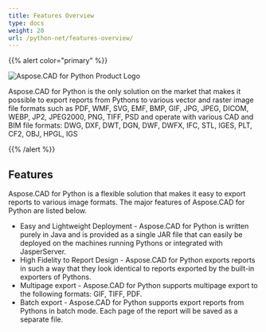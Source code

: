 ```yaml
---
title: Features Overview
type: docs
weight: 20
url: /python-net/features-overview/
---
```


{{% alert color="primary" %}}

![Aspose.CAD for Python Product Logo](/_assets/home_4.png)

Aspose.CAD for Python is the only solution on the market that makes it possible to export reports from Pythons to various vector and raster image file formats such as PDF, WMF, SVG, EMF, BMP, GIF, JPG, JPEG, DICOM, WEBP, JP2, JPEG2000, PNG, TIFF, PSD and operate with various CAD and BIM file formats: DWG, DXF, DWT, DGN, DWF, DWFX, IFC, STL, IGES, PLT, CF2, OBJ, HPGL, IGS

{{% /alert %}}

## Features

Aspose.CAD for Python is a flexible solution that makes it easy to export reports to various image formats. The major features of Aspose.CAD for Python are listed below.

- Easy and Lightweight Deployment - Aspose.CAD for Python is written purely in Java and is provided as a single JAR file that can easily be deployed on the machines running Pythons or integrated with JasperServer.
- High Fidelity to Report Design - Aspose.CAD for Python exports reports in such a way that they look identical to reports exported by the built-in exporters of Pythons.
- Multipage export -  Aspose.CAD for Python supports multipage export to the following formats:  GIF, TIFF, PDF.
- Batch export - Aspose.CAD for Python supports export reports from Pythons in batch mode. Each page of the report will be saved as a separate file.
